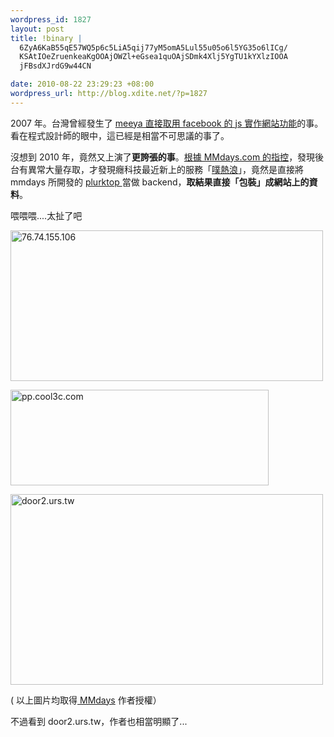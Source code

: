 ```yaml
--- 
wordpress_id: 1827
layout: post
title: !binary |
  6ZyA6KaB55qE57WQ5p6c5LiA5qij77yM5omA5Lul55u05o6l5YG35o6lICg/
  KSAtIOeZruenkeaKgOOAjOWZl+eGsea1quOAjSDmk4Xlj5YgTU1kYXlzIOOA
  jFBsdXJrdG9w44CN

date: 2010-08-22 23:29:23 +08:00
wordpress_url: http://blog.xdite.net/?p=1827
---
```

2007 年。台灣曾經發生了 <a href="http://blog.xdite.net/?p=517">meeya 直接取用 facebook 的 js 實作網站功能</a>的事。看在程式設計師的眼中，這已經是相當不可思議的事了。

沒想到 2010 年，竟然又上演了<strong>更誇張的事</strong>。<a href="http://mmdays.com/2010/08/22/tw_engadget_copycat/">根據 MMdays.com 的指控</a>，發現後台有異常大量存取，才發現癮科技最近新上的服務「<a href="http://pp.cool3c.com">噗熱浪</a>」，竟然是直接將 mmdays 所開發的 <a href="http://plurktop.mmdays.com/">plurktop </a>當做 backend，<strong>取結果直接「包裝」成網站上的資料</strong>。

喂喂喂....太扯了吧

<a href="http://www.flickr.com/photos/xdite/4916565002/" title="Flickr 上 xdite 的 76.74.155.106"><img src="http://farm5.static.flickr.com/4076/4916565002_2089452403.jpg" width="500" height="241" alt="76.74.155.106" /></a>

<a href="http://www.flickr.com/photos/xdite/4916564990/" title="Flickr 上 xdite 的 pp.cool3c.com"><img src="http://farm5.static.flickr.com/4115/4916564990_6b729e9a7f.jpg" width="413" height="153" alt="pp.cool3c.com" /></a>

<a href="http://www.flickr.com/photos/xdite/4916564994/" title="Flickr 上 xdite 的 door2.urs.tw"><img src="http://farm5.static.flickr.com/4099/4916564994_9578d17745.jpg" width="500" height="305" alt="door2.urs.tw" /></a>

( 以上圖片均取得<a href="http://mmdays.com"> MMdays</a> 作者授權）

不過看到 door2.urs.tw，作者也相當明顯了...

